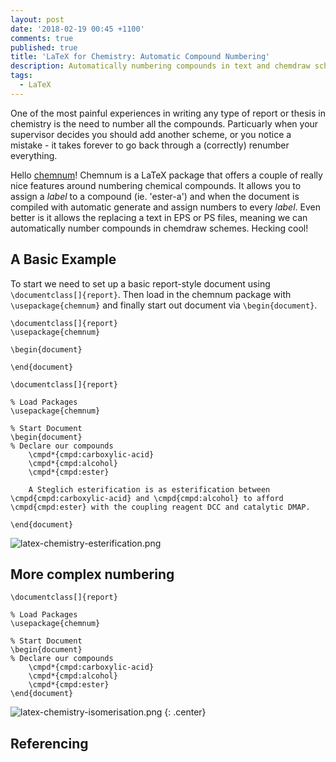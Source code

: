 ```yaml
---
layout: post
date: '2018-02-19 00:45 +1100'
comments: true
published: true
title: 'LaTeX for Chemistry: Automatic Compound Numbering'
description: Automatically numbering compounds in text and chemdraw schemes in LaTeX.
tags:
  - LaTeX
---
```

One of the most painful experiences in writing any type of report or thesis in chemistry is the need to number all the compounds. Particuarly when your supervisor decides you should add another scheme, or you notice a mistake - it takes forever to go back through a (correctly) renumber everything. 

Hello [chemnum](https://ctan.org/pkg/chemnum?lang=en)! Chemnum is a LaTeX package that offers a couple of really nice features around numbering chemical compounds. It allows you to assign a _label_ to a compound (ie. 'ester-a') and when the document is compiled with automatic generate and assign numbers to every _label_. Even better is it allows the replacing a text in EPS or PS files, meaning we can automatically number compounds in chemdraw schemes. Hecking cool!

## A Basic Example

To start we need to set up a basic report-style document using `\documentclass[]{report}`. Then load in the chemnum package with `\usepackage{chemnum}` and finally start out document via `\begin{document}`.

```TeX
\documentclass[]{report}
\usepackage{chemnum}

\begin{document}

\end{document}
```


```TeX
\documentclass[]{report}

% Load Packages
\usepackage{chemnum}

% Start Document
\begin{document}
% Declare our compounds
    \cmpd*{cmpd:carboxylic-acid}
    \cmpd*{cmpd:alcohol}
    \cmpd*{cmpd:ester}
    
    A Steglich esterification is as esterification between \cmpd{cmpd:carboxylic-acid} and \cmpd{cmpd:alcohol} to afford \cmpd{cmpd:ester} with the coupling reagent DCC and catalytic DMAP.
    
\end{document}
```






![latex-chemistry-esterification.png]({{site.baseurl}}/assets/latex-chemistry-esterification.png)


## More complex numbering

```TeX
\documentclass[]{report}

% Load Packages
\usepackage{chemnum}

% Start Document
\begin{document}
% Declare our compounds
    \cmpd*{cmpd:carboxylic-acid}
    \cmpd*{cmpd:alcohol}
    \cmpd*{cmpd:ester}
\end{document}
```



![latex-chemistry-isomerisation.png]({{site.baseurl}}/assets/latex-chemistry-isomerisation.png)
{: .center}


## Referencing
